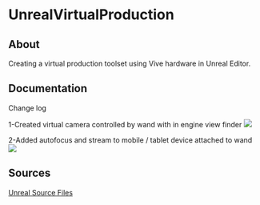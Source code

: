 # UnrealVirtualProduction
## About
Creating a virtual production toolset using Vive hardware in Unreal Editor.
## Documentation
Change log

1-Created virtual camera controlled by wand with in engine view finder
![](FirstVirtualCamera/ScreenCaptures/VirtualCamera-1.gif?raw=true) 

2-Added autofocus and stream to mobile / tablet device attached to wand
![](FirstVirtualCamera/ScreenCaptures/VirtualCamera-2.gif?raw=true) 

## Sources 
[Unreal Source Files](FirstVirtualCamera/Content)   